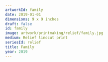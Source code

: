 ```yaml
---
artworkId: family
date: 2019-01-01
dimensions: 9 x 9 inches
draft: false
id: family
image: artwork/printmaking/relief/family.jpg
medium: Relief linocut print
seriesId: relief
title: Family
year: 2019
---
```


